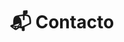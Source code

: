 ---
# An instance of the Contact widget.
# Documentation: https://sourcethemes.com/academic/docs/page-builder/
widget: contact

# This file represents a page section.
headless: true

# Order that this section appears on the page.
weight: 8

title: "📬 Contacto"
subtitle:

content:
  email:
  directions:
  office_hours:
  appointment_url:
  contact_links:
    - icon: twitter
      icon_pack: svg
      name: "Síguenos en Twitter"
      link: "https://twitter.com/fqmente"
    - icon: instagram
      icon_pack: svg
      name: "Síguenos en Instagram"
      link: "https://www.instagram.com/fisiquimicamente/"
    - icon: pinterest
      icon_pack: svg
      name: "Síguenos en Pinterest"
      link: "https://www.pinterest.es/fisiquimicamente/"
    - icon: telegram
      icon_pack: svg
      name: "Suscríbete al canal de Telegram"
      link: "https://t.me/fisiquimicamente"
    - icon: whatsapp
      icon_pack: svg
      name: "Suscríbete al canal de Whatsapp"
      link: "https://whatsapp.com/channel/0029VaCbtJCIt5s4EryJFG3f"
    - icon: discord
      icon_pack: svg
      name: "Únete al servidor de Discord"
      link: "https://discord.gg/kJqPqTJ"

  # Automatically link email and phone or display as text?
  autolink: true
  
  # Email form provider
  form:
    provider: formspree
    formspree:
      id: mbjeavzq
  
design:
  columns: '1'
  background:
    # color: "#FFFFF8"

advanced:
  css_style: "padding-bottom: 0px;"
---
